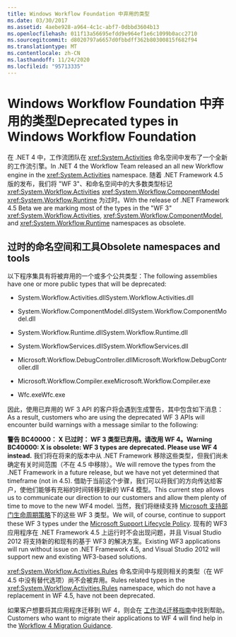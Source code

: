 ```yaml
---
title: Windows Workflow Foundation 中弃用的类型
ms.date: 03/30/2017
ms.assetid: 4aebe928-a964-4c1c-abf7-0dbbd3604b13
ms.openlocfilehash: 011f13a56695efdd9e964ef1e6c1099b0acc2710
ms.sourcegitcommit: d8020797a6657d0fbbdff362b80300815f682f94
ms.translationtype: MT
ms.contentlocale: zh-CN
ms.lasthandoff: 11/24/2020
ms.locfileid: "95713335"
---
```

# <a name="deprecated-types-in-windows-workflow-foundation"></a><span data-ttu-id="d0a4e-102">Windows Workflow Foundation 中弃用的类型</span><span class="sxs-lookup"><span data-stu-id="d0a4e-102">Deprecated types in Windows Workflow Foundation</span></span>
<span data-ttu-id="d0a4e-103">在 .NET 4 中，工作流团队在 <xref:System.Activities> 命名空间中发布了一个全新的工作流引擎。</span><span class="sxs-lookup"><span data-stu-id="d0a4e-103">In .NET 4 the Workflow Team released an all new Workflow engine in the <xref:System.Activities> namespace.</span></span> <span data-ttu-id="d0a4e-104">随着 .NET Framework 4.5 版的发布，我们将 "WF 3"、和命名空间中的大多数类型标记 <xref:System.Workflow.Activities> <xref:System.Workflow.ComponentModel>  <xref:System.Workflow.Runtime> 为过时。</span><span class="sxs-lookup"><span data-stu-id="d0a4e-104">With the release of .NET Framework 4.5 Beta we are marking most of the types in the "WF 3" <xref:System.Workflow.Activities>, <xref:System.Workflow.ComponentModel>, and  <xref:System.Workflow.Runtime> namespaces as obsolete.</span></span>

## <a name="obsolete-namespaces-and-tools"></a><span data-ttu-id="d0a4e-105">过时的命名空间和工具</span><span class="sxs-lookup"><span data-stu-id="d0a4e-105">Obsolete namespaces and tools</span></span>
 <span data-ttu-id="d0a4e-106">以下程序集具有将被弃用的一个或多个公共类型：</span><span class="sxs-lookup"><span data-stu-id="d0a4e-106">The following assemblies have one or more public types that will be deprecated:</span></span>

- <span data-ttu-id="d0a4e-107">System.Workflow.Activities.dll</span><span class="sxs-lookup"><span data-stu-id="d0a4e-107">System.Workflow.Activities.dll</span></span>

- <span data-ttu-id="d0a4e-108">System.Workflow.ComponentModel.dll</span><span class="sxs-lookup"><span data-stu-id="d0a4e-108">System.Workflow.ComponentModel.dll</span></span>

- <span data-ttu-id="d0a4e-109">System.Workflow.Runtime.dll</span><span class="sxs-lookup"><span data-stu-id="d0a4e-109">System.Workflow.Runtime.dll</span></span>

- <span data-ttu-id="d0a4e-110">System.WorkflowServices.dll</span><span class="sxs-lookup"><span data-stu-id="d0a4e-110">System.WorkflowServices.dll</span></span>

- <span data-ttu-id="d0a4e-111">Microsoft.Workflow.DebugController.dll</span><span class="sxs-lookup"><span data-stu-id="d0a4e-111">Microsoft.Workflow.DebugController.dll</span></span>

- <span data-ttu-id="d0a4e-112">Microsoft.Workflow.Compiler.exe</span><span class="sxs-lookup"><span data-stu-id="d0a4e-112">Microsoft.Workflow.Compiler.exe</span></span>

- <span data-ttu-id="d0a4e-113">Wfc.exe</span><span class="sxs-lookup"><span data-stu-id="d0a4e-113">Wfc.exe</span></span>

 <span data-ttu-id="d0a4e-114">因此，使用已弃用的 WF 3 API 的客户将会遇到生成警告，其中包含如下消息：</span><span class="sxs-lookup"><span data-stu-id="d0a4e-114">As a result, customers who are using the deprecated WF 3 APIs will encounter build warnings with a message similar to the following:</span></span>

 <span data-ttu-id="d0a4e-115">**警告 BC40000： X 已过时： WF 3 类型已弃用。请改用 WF 4。**</span><span class="sxs-lookup"><span data-stu-id="d0a4e-115">**Warning BC40000: X is obsolete: WF 3 types are deprecated. Please use WF 4 instead.**</span></span> <span data-ttu-id="d0a4e-116">我们将在将来的版本中从 .NET Framework 移除这些类型，但我们尚未确定有关时间范围（不在 4.5 中移除）。</span><span class="sxs-lookup"><span data-stu-id="d0a4e-116">We will remove the types from the .NET Framework in a future release, but we have not yet determined that timeframe (not in 4.5).</span></span> <span data-ttu-id="d0a4e-117">借助于当前这个步骤，我们可以将我们的方向传达给客户，使他们能够有充裕的时间转移到新的 WF4 模型。</span><span class="sxs-lookup"><span data-stu-id="d0a4e-117">This current step allows us to communicate our direction to our customers and allow them plenty of time to move to the new WF4 model.</span></span> <span data-ttu-id="d0a4e-118">当然，我们将继续支持 [Microsoft 支持部门生命周期策略](/lifecycle/)下的这些 WF 3 类型。</span><span class="sxs-lookup"><span data-stu-id="d0a4e-118">We will, of course, continue to support these WF 3 types under the [Microsoft Support Lifecycle Policy](/lifecycle/).</span></span> <span data-ttu-id="d0a4e-119">现有的 WF3 应用程序在 .NET Framework 4.5 上运行时不会出现问题，并且 Visual Studio 2012 将支持新的和现有的基于 WF3 的解决方案。</span><span class="sxs-lookup"><span data-stu-id="d0a4e-119">Existing WF3 applications will run without issue on .NET Framework 4.5, and Visual Studio 2012 will support new and existing WF3-based solutions.</span></span>

 <span data-ttu-id="d0a4e-120"><xref:System.Workflow.Activities.Rules> 命名空间中与规则相关的类型（在 WF 4.5 中没有替代选项）尚不会被弃用。</span><span class="sxs-lookup"><span data-stu-id="d0a4e-120">Rules related types in the <xref:System.Workflow.Activities.Rules> namespace, which do not have a replacement in WF 4.5, have not been deprecated.</span></span>

 <span data-ttu-id="d0a4e-121">如果客户想要将其应用程序迁移到 WF 4，则会在 [工作流4迁移指南](migration-guidance.md)中找到帮助。</span><span class="sxs-lookup"><span data-stu-id="d0a4e-121">Customers who want to migrate their applications to WF 4 will find help in the [Workflow 4 Migration Guidance](migration-guidance.md).</span></span>
